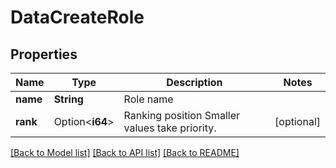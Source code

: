 # DataCreateRole

## Properties

Name | Type | Description | Notes
------------ | ------------- | ------------- | -------------
**name** | **String** | Role name | 
**rank** | Option<**i64**> | Ranking position  Smaller values take priority. | [optional]

[[Back to Model list]](../README.md#documentation-for-models) [[Back to API list]](../README.md#documentation-for-api-endpoints) [[Back to README]](../README.md)


